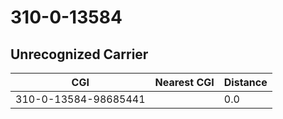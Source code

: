 # 310-0-13584
## Unrecognized Carrier


| CGI | Nearest CGI | Distance |
|-----|-------------|----------|
| 310-0-13584-98685441 |  | 0.0 |
